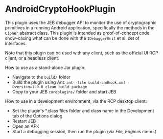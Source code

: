 # AndroidCryptoHookPlugin

This plugin uses the JEB debugger API to monitor the use of cryptographic primitives in a running Android application, specifically the methods in the `Cipher` abstract class. This plugin is intended as proof-of-concept code show-casing what can be done with the `IDebuggerUnit` et al. set of interfaces.

Note that this plugin can be used with any client, such as the official UI RCP client, or a headless client.

How to use as a stand-alone Jar plugin:

- Navigate to the `build/` folder
- Build the plugin using Ant: `ant -file build-andhook.xml -Dversion=1.0.0 clean build package`
- Copy to your JEB `coreplugins/` folder and start JEB

How to use in a development environment, via the RCP desktop client:

- Set the plugin's *.class files folder and class name in the Development tab of the Options dialog
- Restart JEB
- Open an APK
- Start a debugging session, then run the plugin (via *File, Engines* menu.)
